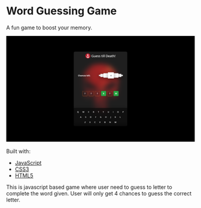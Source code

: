 # Word Guessing Game
A fun game to boost your memory.

![](/GuessTillDeathBrandImage.png?raw=true)

Built with:
* [JavaScript](https://developer.mozilla.org/en-US/docs/Web/JavaScript)
* [CSS3](https://developer.mozilla.org/en-US/docs/Web/CSS)
* [HTML5](https://developer.mozilla.org/en-US/docs/Web/HTML)

This is javascript based game where user need to guess to letter to complete the word given. User will only get 4 chances to guess the correct letter.
